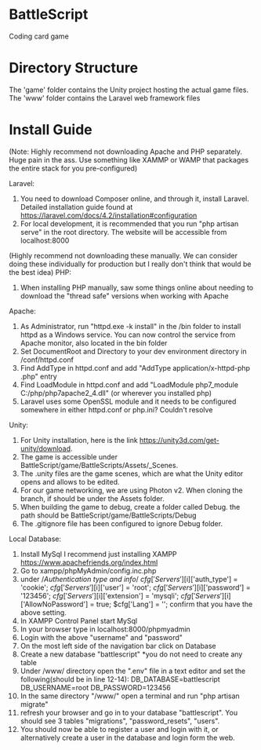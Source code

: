 # BattleScript

Coding card game

# Directory Structure

The 'game' folder contains the Unity project hosting the actual game files.
The 'www' folder contains the Laravel web framework files

# Install Guide

(Note: Highly recommend not downloading Apache and PHP separately. Huge pain in the ass. 
Use something like XAMMP or WAMP that packages the entire stack for you pre-configured)

Laravel:
1. You need to download Composer online, and through it, install Laravel. Detailed installation guide found at https://laravel.com/docs/4.2/installation#configuration
2. For local development, it is recommended that you run "php artisan serve" in the root directory. 
The website will be accessible from localhost:8000

(Highly recommend not downloading these manually. 
We can consider doing these individually for production but I really don't think that would be the best idea)
PHP:
1. When installing PHP manually, saw some things online about 
needing to download the "thread safe" versions when working with Apache

Apache:
1. As Administrator, run "httpd.exe -k install" in the /bin folder to install httpd as a Windows service. You can now control the service from Apache monitor, also located in the bin folder
2. Set DocumentRoot and Directory to your dev environment directory in /conf/httpd.conf
3. Find AddType in httpd.conf and add "AddType application/x-httpd-php .php" entry
4. Find LoadModule in httpd.conf and add "LoadModule php7_module C:/php/php7apache2_4.dll" (or wherever you installed php)
5. Laravel uses some OpenSSL module and it needs to be configured somewhere in either httpd.conf or php.ini? Couldn't resolve

Unity:
1. For Unity installation, here is the link https://unity3d.com/get-unity/download. 
2. The game is accessible under BattleScript/game/BattleScripts/Assets/_Scenes. 
3. The .unity files are the game scenes, which are what the Unity editor opens and allows to be edited. 
4. For our game networking, we are using Photon v2. When cloning the branch, if should be under the Assets folder. 
5. When building the game to debug, create a folder called Debug. the path should be BattleScript/game/BattleScripts/Debug
6. The .gitignore file has been configured to ignore Debug folder.

Local Database:
1. Install MySql I recommend just installing XAMPP https://www.apachefriends.org/index.html
2. Go to xampp/phpMyAdmin/config.inc.php
3. under /*Authentication type and info*/ 
	$cfg['Servers'][$i]['auth_type'] = 'cookie';
	$cfg['Servers'][$i]['user'] = 'root';
	$cfg['Servers'][$i]['password'] = '123456';
	$cfg['Servers'][$i]['extension'] = 'mysqli';
	$cfg['Servers'][$i]['AllowNoPassword'] = true;
	$cfg['Lang'] = '';
	confirm that you have the above setting.
4. In XAMPP Control Panel start MySql
5. In your browser type in localhost:8000/phpmyadmin
6. Login with the above "username" and "password"
7. On the most left side of the navigation bar click on Database
8. Create a new database "battlescript" *you do not need to create any table
9. Under /www/ directory open the ".env" file in a text editor and set the following(should be in line 12-14): 
	DB_DATABASE=battlescript
	DB_USERNAME=root
	DB_PASSWORD=123456
9. In the same directory "/www/" open a terminal and run "php artisan migrate"
10. refresh your browser and go in to your database
	"battlescript". You should see 3 tables "migrations", "password_resets", "users".
11. You should now be able to register a user and login with it, or alternatively create a user in the database and login form the web.